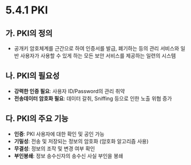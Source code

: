 # 5.4.1 PKI

## 가. PKI의 정의
- 공개키 암호체계를 근간으로 하여 인증서를 발급, 폐기하는 등의 관리 서비스와 일반 사용자가 사용할 수 있게 하는 모든 보안 서비스를 제공하는 일련의 시스템

## 나. PKI의 필요성
- **강력한 인증 필요**: 사용자 ID/Password의 관리 취약
- **전송데이터 암호화 필요**: 데이터 갈취, Sniffing 등으로 인한 노출 위협 증가

## 다. PKI의 주요 기능
- **인증**: PKI 사용자에 대한 확인 및 공인 가능
- **기밀성**: 전송 및 저장되는 정보의 암호화 (암호화 알고리즘 사용)
- **무결성**: 정보의 조작 및 변경 여부 확인
- **부인봉쇄**: 정보 송수신자의 송수신 사실 부인을 봉쇄
